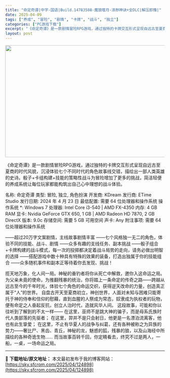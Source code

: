 ```yaml
---
title: "命定奇谭|中字-国语|Build.14783588-魔狼噬月-涤秽神诀+全DLC|解压即撸|"
date: 2025-04-09
tags: ["养成", "冒险", "剧情", "卡牌", "战斗", "独立"]
categories: ["PC游戏下载"]
excerpt: "《命定奇谭》是一款剧情冒险RPG游戏，通过独特的卡牌交互形式呈现自远古至夏商的时代风貌，沉浸体验七个不同时代的角色故事线交错，描绘出一部人类英雄的史诗。骰子+卡组构建+技能的策略性战斗为冒险增加了更多的挑战，简洁轻便的养成系统让每位玩家都能构筑出自己心中理想的战斗体验。 名称: 命定奇谭 类型: 冒&hellip;"
layout: post
---
```


<img class="aligncenter size-full wp-image-124875" src="https://sky.sfcrom.com/wp-content/uploads/2025/04/2025040903380433.webp" alt="" width="616" height="353" />

《命定奇谭》是一款剧情冒险RPG游戏，通过独特的卡牌交互形式呈现自远古至夏商的时代风貌，沉浸体验七个不同时代的角色故事线交错，描绘出一部人类英雄的史诗。骰子+卡组构建+技能的策略性战斗为冒险增加了更多的挑战，简洁轻便的养成系统让每位玩家都能构筑出自己心中理想的战斗体验。

名称: 命定奇谭
类型: 冒险, 独立, 角色扮演
开发商: KDream
发行商: ETime Studio
发行日期: 2024 年 4 月 23 日
最低配置:
需要 64 位处理器和操作系统
操作系统 *: Windows 7
处理器: Intel Core i3-540 | AMD FX-4350
内存: 4 GB RAM
显卡: Nvidia GeForce GTX 650, 1 GB | AMD Radeon HD 7870, 2 GB
DirectX 版本: 9.0c
存储空间: 需要 5 GB 可用空间
声卡: Any
附注事项: 需要 64 位处理器和操作系统

——超过20万字文案剧情，主线故事剧情丰富
——七个风格独一无二的角色，体验不同的技能、战斗、剧情
——众多有趣的支线任务、副本挑战
——骰子组合+卡牌构建的战斗模式，每一次的投掷都决定着战斗局势的走向，请务必做出明智的选择
——搭配游戏中数十种具有特殊的效果的装备，打造出独属于你的技能组合
——众多随机事件和副本正等待着你去发现、挑战！

揽天地万象，化人间一局。神秘的垂钓者将你从死亡中解救，邀你入这命运之局。为父亲未竟的使命，为推翻残暴的统治，你将踏上一条命定的传奇之路——跨越从远古至今的千年时光，体验七个角色的命运交织，获得逆天改命的力量，创造真正属于“人”的世界。
自盘古开天至夏商初立，神创世界，人面对未知与困难只能寄托于神的侍奉和信仰的慰藉，直到血腥的人祭成为常态，奴隶成为执权者的玩物，便有命定之人奋起反抗，创立人治时代，造就风华人间。
这段故事，可能和你以往听到了解到的不太一样——
在这里，巫师不是跳大神的骗子，而是母系氏族时代人类部落的先驱者；
在这里，羿并不是只会射日，他更是一名漂泊流离客，他也有此生挚爱；
在这里，不止有华夏人的战争与纠葛，还有各种被称之为异族的势力——奢比尸、黑齿、青丘，神秘的龙，魅惑的狐，残暴的狼，以及山海经中所描绘的各种奇诡生物……
而当故事百转千回，你定睛看去，终究不过是两人，一船，一桌，一场命运之局。

---
📖 **下载地址/原文地址：** 本文最初发布于我的博客网站：[https://sky.sfcrom.com/2025/04/124898](https://sky.sfcrom.com/2025/04/124898)
